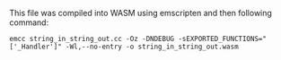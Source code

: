This file was compiled into WASM using emscripten and then following command:

`emcc string_in_string_out.cc -Oz -DNDEBUG -sEXPORTED_FUNCTIONS="['_Handler']" -Wl,--no-entry -o string_in_string_out.wasm`
